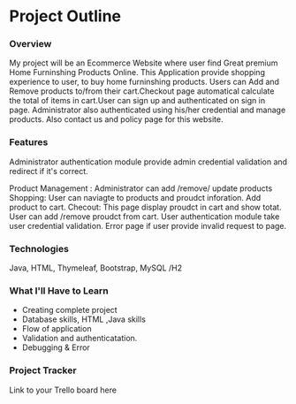 # Project Outline

### Overview
My project will be an Ecommerce Website where user find Great premium Home Furninshing Products Online. 
This Application provide shopping experience to user, to buy home furninshing products. Users can Add and Remove products to/from their cart.Checkout page automatical calculate the total of items in cart.User can sign up and authenticated on sign in page. Administrator also authenticated using his/her credential and manage products.
Also contact us and policy page for this website.

### Features
Administrator authentication  module provide admin credential validation and redirect if it's correct.

Product Management : Administrator can add /remove/ update products
Shopping: User can naviagte to products and proudct inforation.  Add product to cart.
Checout:  This page display proudct in cart and show totat. User can add /remove proudct from cart.
User authentication module take user credential validation.
Error page if user provide invalid request to page.

### Technologies

Java, HTML, Thymeleaf, Bootstrap, MySQL /H2

### What I'll Have to Learn
- Creating complete project
- Database skills, HTML ,Java skills
- Flow of application 
- Validation and authenticatation.
- Debugging & Error 

### Project Tracker
Link to your Trello board here
